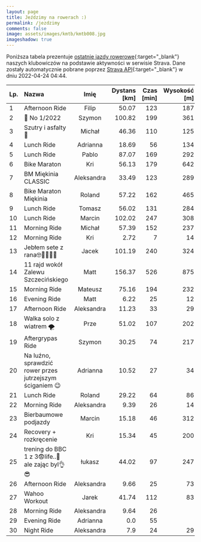 ```yaml
---
layout: page
title: Jeździmy na rowerach :)
permalink: /jezdzimy
comments: false
image: assets/images/kmtb/kmtb008.jpg
imageshadow: true
---
```


Poniższa tabela prezentuje [ostatnie jazdy rowerowe](https://www.strava.com/clubs/336381){:target="_blank"} naszych klubowiczów na podstawie aktywności w serwisie Strava. Dane zostały automatycznie pobrane poprzez [Strava API](https://developers.strava.com/docs/reference/#api-Clubs-getClubActivitiesById){:target="_blank"} w dniu 2022-04-24 04:44.

Lp. | Nazwa | Imię | Dystans [km] | Czas [min] | Wysokość [m]
:--- | :--- | :---: | ---: | ---: | ---:
1|Afternoon Ride|Filip|50.07|123|187
2|💯 No 1/2022|Szymon|100.82|199|361
3|Szutry i asfalty 💨|Michał|46.36|110|125
4|Lunch Ride|Adrianna|18.69|56|134
5|Lunch Ride|Pablo|87.07|169|292
6|Bike Maraton |Kri|56.13|179|642
7|BM Miękinia CLASSIC |Aleksandra|33.49|123|289
8|Bike Maraton Miękinia|Roland|57.22|162|465
9|Lunch Ride|Tomasz|56.02|131|284
10|Lunch Ride|Marcin|102.02|247|308
11|Morning Ride|Michał|57.39|152|237
12|Morning Ride|Kri|2.72|7|14
13|Jebłem sete z rana🤓🥸😎🤸‍♂️|Jacek|101.19|240|324
14|11 rajd wokół Zalewu Szczecińskiego  |Matt|156.37|526|875
15|Morning Ride|Mateusz|75.16|194|232
16|Evening Ride|Matt|6.22|25|12
17|Afternoon Ride|Aleksandra|11.23|33|29
18|Walka solo z wiatrem 🌪|Prze|51.02|107|202
19|Aftergrypas Ride|Szymon|30.25|74|217
20|Na luźno, sprawdzić rower przes jutrzejszym ściganiem 😉|Adrianna|10.52|27|34
21|Lunch Ride|Roland|29.22|64|86
22|Morning Ride|Aleksandra|9.39|26|14
23|Bierbaumowe podjazdy|Marcin|15.18|46|312
24|Recovery + rozkręcenie|Kri|15.34|45|200
25|trening do BBC 1 z 3😨life..🐣ale zając byl👌😎|łukasz|44.02|97|247
26|Afternoon Ride|Aleksandra|9.66|25|73
27|Wahoo Workout|Jarek|41.74|112|83
28|Morning Ride|Aleksandra|9.64|26|
29|Evening Ride|Adrianna|0.0|55|
30|Night Ride|Aleksandra|7.9|24|29
